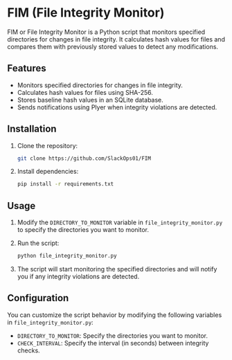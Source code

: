 # FIM (File Integrity Monitor)

FIM or File Integrity Monitor is a Python script that monitors specified directories for changes in file integrity. It calculates hash values for files and compares them with previously stored values to detect any modifications.

## Features

- Monitors specified directories for changes in file integrity.
- Calculates hash values for files using SHA-256.
- Stores baseline hash values in an SQLite database.
- Sends notifications using Plyer when integrity violations are detected.

## Installation

1. Clone the repository:

    ```bash
    git clone https://github.com/SlackOps01/FIM
    ```

2. Install dependencies:

    ```bash
    pip install -r requirements.txt
    ```

## Usage

1. Modify the `DIRECTORY_TO_MONITOR` variable in `file_integrity_monitor.py` to specify the directories you want to monitor.

2. Run the script:

    ```bash
    python file_integrity_monitor.py
    ```

3. The script will start monitoring the specified directories and will notify you if any integrity violations are detected.

## Configuration

You can customize the script behavior by modifying the following variables in `file_integrity_monitor.py`:

- `DIRECTORY_TO_MONITOR`: Specify the directories you want to monitor.
- `CHECK_INTERVAL`: Specify the interval (in seconds) between integrity checks.
